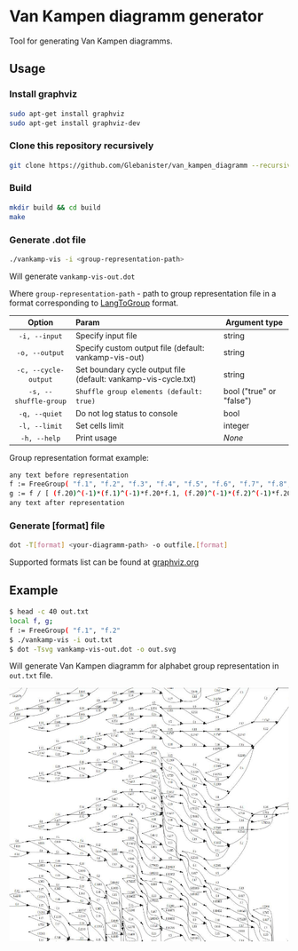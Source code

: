 # Van Kampen diagramm generator

Tool for generating Van Kampen diagramms.

## Usage

### Install graphviz

```bash
sudo apt-get install graphviz
sudo apt-get install graphviz-dev
```

### Clone this repository recursively

```bash
git clone https://github.com/Glebanister/van_kampen_diagramm --recursive
```

### Build

```bash
mkdir build && cd build
make
```

### Generate .dot file

```bash
./vankamp-vis -i <group-representation-path>
```

Will generate `vankamp-vis-out.dot`

Where `group-representation-path` - path to group representation file in a format corresponding to
[LangToGroup](https://github.com/YaccConstructor/LangToGroup)
format.

|        Option         | Param                                                              | Argument type            |
|:---------------------:|:-------------------------------------------------------------------|--------------------------|
|     `-i, --input`     | Specify input file                                                 | string                   |
|    `-o, --output`     | Specify custom output file (default:  vankamp-vis-out)             | string                   |
| `-c, --cycle-output`  | Set boundary cycle output file (default:    vankamp-vis-cycle.txt) | string                   |
| `-s, --shuffle-group` | `Shuffle group elements (default: true)`                           | bool ("true" or "false") |
|     `-q, --quiet`     | Do not log status to console                                       | bool                     |
|     `-l, --limit`     | Set cells limit                                                    | integer                  |
|     `-h, --help`      | Print usage                                                        | _None_                   |

Group representation format example:

```bash
any text before representation
f := FreeGroup( "f.1", "f.2", "f.3", "f.4", "f.5", "f.6", "f.7", "f.8", "f.9" )
g := f / [ (f.20)^(-1)*(f.1)^(-1)*f.20*f.1, (f.20)^(-1)*(f.2)^(-1)*f.20*f.2, (f.20)^(-1)*(f.3)^(-1)*f.20*f.3, (f.20)^(-1)*(f.4)^(-1)*f.20*f.4, (f.20)^(-1)*(f.5)^(-1)*f.20*f.5, (f.20)^(-1)*(f.6)^(-1)*f.20*f.6, (f.20)^(-1)*(f.7)^(-1)*f.20*f.7 ];
any text after representation
```

### Generate [format] file

```bash
dot -T[format] <your-diagramm-path> -o outfile.[format]
```

Supported formats list can be found at [graphviz.org](https://graphviz.org/doc/info/output.html)

## Example

```bash
$ head -c 40 out.txt
local f, g;
f := FreeGroup( "f.1", "f.2"
$ ./vankamp-vis -i out.txt
$ dot -Tsvg vankamp-vis-out.dot -o out.svg
```

Will generate Van Kampen diagramm for alphabet group representation in `out.txt` file.

![example](media/example.jpg)
